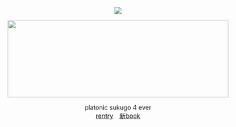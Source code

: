 <div align = "center">

![](https://komarev.com/ghpvc/?username=zyvism&style=plastic&color=grey&label=_𝜗ৎ)
  
<img src="https://files.catbox.moe/vpdgjx.png" width="500" height="175">
<br>

platonic sukugo 4 ever<br>
<a href="https://rentry.co/1nfiniteshrine">rentry</a>　<a href="https://getou.atabook.org">新book</a>
